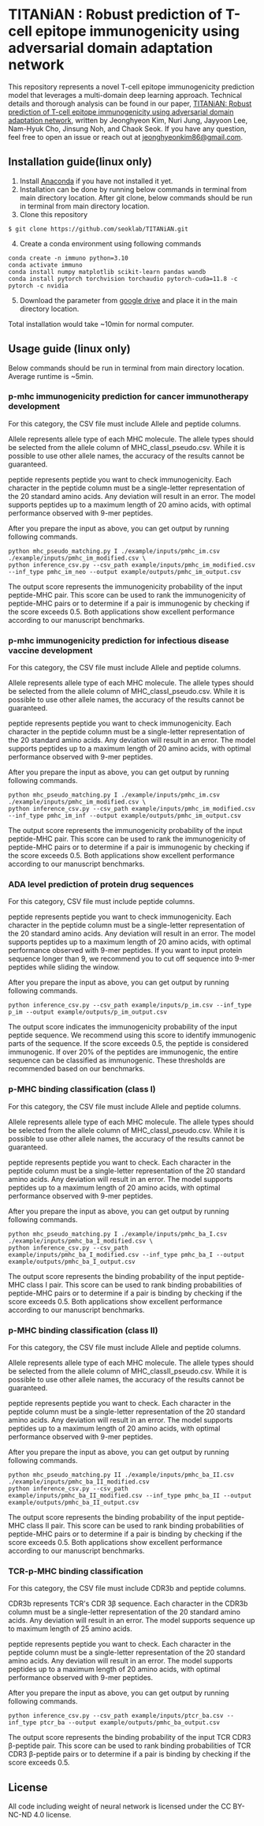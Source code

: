 # TITANiAN : Robust prediction of T-cell epitope immunogenicity using adversarial domain adaptation network
This repository represents a novel T-cell epitope immunogenicity prediction model that leverages a multi-domain deep learning approach. Technical details and thorough analysis can be found in our paper, [TITANiAN: Robust prediction of T-cell epitope immunogenicity using adversarial domain adaptation network](https://www.biorxiv.org/content/10.1101/2025.05.11.653308v1), written by Jeonghyeon Kim, Nuri Jung, Jayyoon Lee, Nam-Hyuk Cho, Jinsung Noh, and Chaok Seok. If you have any question, feel free to open an issue or reach out at jeonghyeonkim86@gmail.com.

## Installation guide(linux only)
1. Install [Anaconda](https://www.anaconda.com/download) if you have not installed it yet.
2. Installation can be done by running below commands in terminal from main directory location. After git clone, below commands should be run in terminal from main directory location.
3. Clone this repository
```
$ git clone https://github.com/seoklab/TITANiAN.git
```
4. Create a conda environment using following commands
```
conda create -n immuno python=3.10
conda activate immuno
conda install numpy matplotlib scikit-learn pandas wandb
conda install pytorch torchvision torchaudio pytorch-cuda=11.8 -c pytorch -c nvidia
```
5. Download the parameter from [google drive](https://drive.google.com/drive/folders/12EqwOtTEX7VCgP3LQIRegpaK1JJiAjjd?usp=sharing) and place it in the main directory location.

Total installation would take ~10min for normal computer.

## Usage guide (linux only)
Below commands should be run in terminal from main directory location. Average runtime is ~5min. 

### p-mhc immunogenicity prediction for cancer immunotherapy development

For this category, the CSV file must include Allele and peptide columns.

Allele represents allele type of each MHC molecule. The allele types should be selected from the allele column of MHC_classI_pseudo.csv. While it is possible to use other allele names, the accuracy of the results cannot be guaranteed.

peptide represents peptide you want to check immunogenicity. Each character in the peptide column must be a single-letter representation of the 20 standard amino acids. Any deviation will result in an error. The model supports peptides up to a maximum length of 20 amino acids, with optimal performance observed with 9-mer peptides.

After you prepare the input as above, you can get output by running following commands.

```
python mhc_pseudo_matching.py I ./example/inputs/pmhc_im.csv ./example/inputs/pmhc_im_modified.csv \
python inference_csv.py --csv_path example/inputs/pmhc_im_modified.csv --inf_type pmhc_im_neo --output example/outputs/pmhc_im_output.csv
```

The output score represents the immunogenicity probability of the input peptide-MHC pair. This score can be used to rank the immunogenicity of peptide-MHC pairs or to determine if a pair is immunogenic by checking if the score exceeds 0.5. Both applications show excellent performance according to our manuscript benchmarks.

### p-mhc immunogenicity prediction for infectious disease vaccine development

For this category, the CSV file must include Allele and peptide columns.

Allele represents allele type of each MHC molecule. The allele types should be selected from the allele column of MHC_classI_pseudo.csv. While it is possible to use other allele names, the accuracy of the results cannot be guaranteed.

peptide represents peptide you want to check immunogenicity. Each character in the peptide column must be a single-letter representation of the 20 standard amino acids. Any deviation will result in an error. The model supports peptides up to a maximum length of 20 amino acids, with optimal performance observed with 9-mer peptides.

After you prepare the input as above, you can get output by running following commands.

```
python mhc_pseudo_matching.py I ./example/inputs/pmhc_im.csv ./example/inputs/pmhc_im_modified.csv \
python inference_csv.py --csv_path example/inputs/pmhc_im_modified.csv --inf_type pmhc_im_inf --output example/outputs/pmhc_im_output.csv
```

The output score represents the immunogenicity probability of the input peptide-MHC pair. This score can be used to rank the immunogenicity of peptide-MHC pairs or to determine if a pair is immunogenic by checking if the score exceeds 0.5. Both applications show excellent performance according to our manuscript benchmarks.

### ADA level prediction of protein drug sequences

For this category, CSV file must include peptide columns.

peptide represents peptide you want to check immunogenicity. Each character in the peptide column must be a single-letter representation of the 20 standard amino acids. Any deviation will result in an error. The model supports peptides up to a maximum length of 20 amino acids, with optimal performance observed with 9-mer peptides. If you want to input protein sequence longer than 9, we recommend you to cut off sequence into 9-mer peptides while sliding the window.

After you prepare the input as above, you can get output by running following commands.

```
python inference_csv.py --csv_path example/inputs/p_im.csv --inf_type p_im --output example/outputs/p_im_output.csv
```

The output score indicates the immunogenicity probability of the input peptide sequence. We recommend using this score to identify immunogenic parts of the sequence. If the score exceeds 0.5, the peptide is considered immunogenic. If over 20% of the peptides are immunogenic, the entire sequence can be classified as immunogenic. These thresholds are recommended based on our benchmarks.

### p-MHC binding classification (class I)

For this category, the CSV file must include Allele and peptide columns.

Allele represents allele type of each MHC molecule. The allele types should be selected from the allele column of MHC_classI_pseudo.csv. While it is possible to use other allele names, the accuracy of the results cannot be guaranteed.

peptide represents peptide you want to check. Each character in the peptide column must be a single-letter representation of the 20 standard amino acids. Any deviation will result in an error. The model supports peptides up to a maximum length of 20 amino acids, with optimal performance observed with 9-mer peptides.

After you prepare the input as above, you can get output by running following commands.

```
python mhc_pseudo_matching.py I ./example/inputs/pmhc_ba_I.csv ./example/inputs/pmhc_ba_I_modified.csv \
python inference_csv.py --csv_path example/inputs/pmhc_ba_I_modified.csv --inf_type pmhc_ba_I --output example/outputs/pmhc_ba_I_output.csv
```


The output score represents the binding probability of the input peptide-MHC class I pair. This score can be used to rank binding probabilities of peptide-MHC pairs or to determine if a pair is binding by checking if the score exceeds 0.5. Both applications show excellent performance according to our manuscript benchmarks.


### p-MHC binding classification (class II)

For this category, the CSV file must include Allele and peptide columns.

Allele represents allele type of each MHC molecule. The allele types should be selected from the allele column of MHC_classII_pseudo.csv. While it is possible to use other allele names, the accuracy of the results cannot be guaranteed.

peptide represents peptide you want to check. Each character in the peptide column must be a single-letter representation of the 20 standard amino acids. Any deviation will result in an error. The model supports peptides up to a maximum length of 20 amino acids, with optimal performance observed with 9-mer peptides.

After you prepare the input as above, you can get output by running following commands.

```
python mhc_pseudo_matching.py II ./example/inputs/pmhc_ba_II.csv ./example/inputs/pmhc_ba_II_modified.csv
python inference_csv.py --csv_path example/inputs/pmhc_ba_II_modified.csv --inf_type pmhc_ba_II --output example/outputs/pmhc_ba_II_output.csv
```

The output score represents the binding probability of the input peptide-MHC class II pair. This score can be used to rank binding probabilities of peptide-MHC pairs or to determine if a pair is binding by checking if the score exceeds 0.5. Both applications show excellent performance according to our manuscript benchmarks.

### TCR-p-MHC binding classification

For this category, the CSV file must include CDR3b and peptide columns.

CDR3b represents TCR's CDR 3β sequence. Each character in the CDR3b column must be a single-letter representation of the 20 standard amino acids. Any deviation will result in an error. The model supports sequence up to maximum length of 25 amino acids.

peptide represents peptide you want to check. Each character in the peptide column must be a single-letter representation of the 20 standard amino acids. Any deviation will result in an error. The model supports peptides up to a maximum length of 20 amino acids, with optimal performance observed with 9-mer peptides.

After you prepare the input as above, you can get output by running following commands.

```
python inference_csv.py --csv_path example/inputs/ptcr_ba.csv --inf_type ptcr_ba --output example/outputs/pmhc_ba_output.csv
```

The output score represents the binding probability of the input TCR CDR3 β-peptide pair. This score can be used to rank binding probabilities of TCR CDR3 β-peptide pairs or to determine if a pair is binding by checking if the score exceeds 0.5.

## License
All code including weight of neural network is licensed under the CC BY-NC-ND 4.0 license. 
